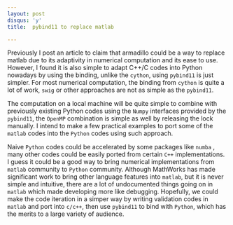 ```yaml
---
layout: post
disqus: 'y'
title:  pybind11 to replace matlab

---
```




Previously I post an article to claim that armadillo could be a way to replace matlab due to its adaptivity in numerical computation and its ease to use. However, I found it is also simple to adapt C++/C codes into Python nowadays by using the binding, unlike the ``cython``, using ``pybind11`` is just simpler. For most numerical computation, the binding from ``cython`` is quite a lot of work, ``swig`` or other approaches are not as simple as the ``pybind11``. 

The computation on a local machine will be quite simple to combine with previously existing Python codes using the ``Numpy`` interfaces provided by the ``pybind11``, the ``OpenMP`` combination is simple as well by releasing the lock manually. I intend to make a few practical examples to port  some of the ``matlab`` codes into the ``Python`` codes using such approach. 

Naive ``Python`` codes could be accelerated by some packages like ``numba`` , many other codes could be easily ported from certain ``C++`` implementations. I guess it could be a good way to bring numerical implementations from ``matlab`` community to ``Python`` community. Although MathWorks has made significant work to bring other language features into ``matlab``, but it is never simple and intuitive, there are a lot of undocumented things going on in ``matlab`` which made developing more like debugging. Hopefully, we could make the code iteration in a simper way by writing validation codes in ``matlab`` and port into ``c/c++``, then use ``pybind11`` to bind with ``Python``, which has the merits to a large variety of audience. 